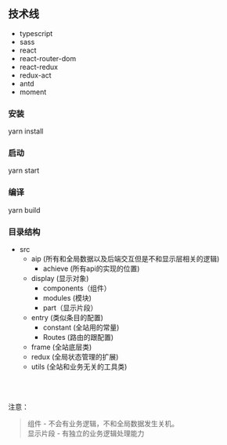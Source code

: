 ## 技术线
  * typescript
  * sass
  * react
  * react-router-dom
  * react-redux
  * redux-act
  * antd
  * moment

### 安装
yarn install

### 启动
yarn start

### 编译
yarn build

### 目录结构
* src
  * aip (所有和全局数据以及后端交互但是不和显示层相关的逻辑)
    * achieve (所有api的实现的位置)
  * display (显示对象)
    * components（组件）
    * modules (模块)
    * part（显示片段）
  * entry (类似条目的配置)
    * constant (全站用的常量)
    * Routes (路由的跟配置)
  * frame (全站底层类)
  * redux (全局状态管理的扩展)
  * utils (全站和业务无关的工具类)

<br/><br/>

注意：
> 组件 - 不会有业务逻辑，不和全局数据发生关机。<br/>
> 显示片段 - 有独立的业务逻辑处理能力